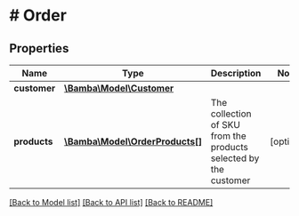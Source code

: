 # # Order

## Properties

Name | Type | Description | Notes
------------ | ------------- | ------------- | -------------
**customer** | [**\Bamba\Model\Customer**](Customer.md) |  |
**products** | [**\Bamba\Model\OrderProducts[]**](OrderProducts.md) | The collection of SKU from the products selected by the customer | [optional]

[[Back to Model list]](../../README.md#models) [[Back to API list]](../../README.md#endpoints) [[Back to README]](../../README.md)
